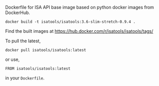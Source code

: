 Dockerfile for ISA API base image based on python docker images from DockerHub.

```
docker build -t isatools/isatools:3.6-slim-stretch-0.9.4 .
```

Find the built images at https://hub.docker.com/r/isatools/isatools/tags/

To pull the latest, 

```
docker pull isatools/isatools:latest
```

or use,

```
FROM isatools/isatools:latest
```

in your `Dockerfile`.
